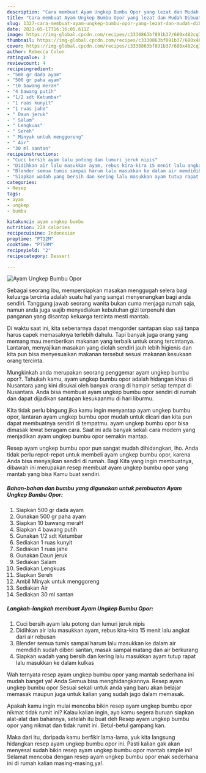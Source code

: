 ```yaml
---
description: "Cara membuat Ayam Ungkep Bumbu Opor yang lezat dan Mudah Dibuat"
title: "Cara membuat Ayam Ungkep Bumbu Opor yang lezat dan Mudah Dibuat"
slug: 1327-cara-membuat-ayam-ungkep-bumbu-opor-yang-lezat-dan-mudah-dibuat
date: 2021-05-17T16:16:05.611Z
image: https://img-global.cpcdn.com/recipes/c3330863bf891b37/680x482cq70/ayam-ungkep-bumbu-opor-foto-resep-utama.jpg
thumbnail: https://img-global.cpcdn.com/recipes/c3330863bf891b37/680x482cq70/ayam-ungkep-bumbu-opor-foto-resep-utama.jpg
cover: https://img-global.cpcdn.com/recipes/c3330863bf891b37/680x482cq70/ayam-ungkep-bumbu-opor-foto-resep-utama.jpg
author: Rebecca Colon
ratingvalue: 3
reviewcount: 4
recipeingredient:
- "500 gr dada ayam"
- "500 gr paha ayam"
- "10 bawang meraH"
- "4 bawang putih"
- "1/2 sdt Ketumbar"
- "1 ruas kunyit"
- "1 ruas jahe"
- " Daun jeruk"
- " Salam"
- " Lengkuas"
- " Sereh"
- " Minyak untuk menggoreng"
- " Air"
- "30 ml santan"
recipeinstructions:
- "Cuci bersih ayam lalu potong dan lumuri jeruk nipis"
- "Didihkan air lalu masukkan ayam, rebus kira-kira 15 menit lalu angkat dari air rebusan"
- "Blender semua tumis sampai harum lalu masukkan ke dalam air memdidih sudah diberi santan, masak sampai matang dan air berkurang"
- "Siapkan wadah yang bersih dan kering lalu masukkan ayam tutup rapat lalu masukkan ke dalam kulkas"
categories:
- Resep
tags:
- ayam
- ungkep
- bumbu

katakunci: ayam ungkep bumbu 
nutrition: 228 calories
recipecuisine: Indonesian
preptime: "PT32M"
cooktime: "PT50M"
recipeyield: "2"
recipecategory: Dessert

---
```



![Ayam Ungkep Bumbu Opor](https://img-global.cpcdn.com/recipes/c3330863bf891b37/680x482cq70/ayam-ungkep-bumbu-opor-foto-resep-utama.jpg)

Sebagai seorang ibu, mempersiapkan masakan menggugah selera bagi keluarga tercinta adalah suatu hal yang sangat menyenangkan bagi anda sendiri. Tanggung jawab seorang  wanita bukan cuma menjaga rumah saja, namun anda juga wajib menyediakan kebutuhan gizi terpenuhi dan panganan yang disantap keluarga tercinta mesti mantab.

Di waktu  saat ini, kita sebenarnya dapat mengorder santapan siap saji tanpa harus capek memasaknya terlebih dahulu. Tapi banyak juga orang yang memang mau memberikan makanan yang terbaik untuk orang tercintanya. Lantaran, menyajikan masakan yang diolah sendiri jauh lebih higienis dan kita pun bisa menyesuaikan makanan tersebut sesuai makanan kesukaan orang tercinta. 



Mungkinkah anda merupakan seorang penggemar ayam ungkep bumbu opor?. Tahukah kamu, ayam ungkep bumbu opor adalah hidangan khas di Nusantara yang kini disukai oleh banyak orang di hampir setiap tempat di Nusantara. Anda bisa membuat ayam ungkep bumbu opor sendiri di rumah dan dapat dijadikan santapan kesukaanmu di hari liburmu.

Kita tidak perlu bingung jika kamu ingin menyantap ayam ungkep bumbu opor, lantaran ayam ungkep bumbu opor mudah untuk dicari dan kita pun dapat membuatnya sendiri di tempatmu. ayam ungkep bumbu opor bisa dimasak lewat beragam cara. Saat ini ada banyak sekali cara modern yang menjadikan ayam ungkep bumbu opor semakin mantap.

Resep ayam ungkep bumbu opor pun sangat mudah dihidangkan, lho. Anda tidak perlu repot-repot untuk membeli ayam ungkep bumbu opor, karena Anda bisa menyajikan sendiri di rumah. Bagi Kita yang ingin membuatnya, dibawah ini merupakan resep membuat ayam ungkep bumbu opor yang mantab yang bisa Kamu buat sendiri.

<!--inarticleads1-->

##### Bahan-bahan dan bumbu yang digunakan untuk pembuatan Ayam Ungkep Bumbu Opor:

1. Siapkan 500 gr dada ayam
1. Gunakan 500 gr paha ayam
1. Siapkan 10 bawang meraH
1. Siapkan 4 bawang putih
1. Gunakan 1/2 sdt Ketumbar
1. Sediakan 1 ruas kunyit
1. Sediakan 1 ruas jahe
1. Gunakan  Daun jeruk
1. Sediakan  Salam
1. Sediakan  Lengkuas
1. Siapkan  Sereh
1. Ambil  Minyak untuk menggoreng
1. Sediakan  Air
1. Sediakan 30 ml santan




<!--inarticleads2-->

##### Langkah-langkah membuat Ayam Ungkep Bumbu Opor:

1. Cuci bersih ayam lalu potong dan lumuri jeruk nipis
1. Didihkan air lalu masukkan ayam, rebus kira-kira 15 menit lalu angkat dari air rebusan
1. Blender semua tumis sampai harum lalu masukkan ke dalam air memdidih sudah diberi santan, masak sampai matang dan air berkurang
1. Siapkan wadah yang bersih dan kering lalu masukkan ayam tutup rapat lalu masukkan ke dalam kulkas




Wah ternyata resep ayam ungkep bumbu opor yang mantab sederhana ini mudah banget ya! Anda Semua bisa menghidangkannya. Resep ayam ungkep bumbu opor Sesuai sekali untuk anda yang baru akan belajar memasak maupun juga untuk kalian yang sudah jago dalam memasak.

Apakah kamu ingin mulai mencoba bikin resep ayam ungkep bumbu opor nikmat tidak rumit ini? Kalau kalian ingin, ayo kamu segera buruan siapkan alat-alat dan bahannya, setelah itu buat deh Resep ayam ungkep bumbu opor yang nikmat dan tidak rumit ini. Betul-betul gampang kan. 

Maka dari itu, daripada kamu berfikir lama-lama, yuk kita langsung hidangkan resep ayam ungkep bumbu opor ini. Pasti kalian gak akan menyesal sudah bikin resep ayam ungkep bumbu opor mantab simple ini! Selamat mencoba dengan resep ayam ungkep bumbu opor enak sederhana ini di rumah kalian masing-masing,ya!.

